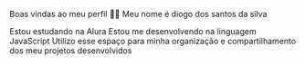 Boas vindas ao meu perfil 💙💙
Meu nome é diogo dos santos da silva

Estou estudando na Alura
Estou me desenvolvendo na linguagem JavaScript
Utilizo esse espaço para minha organização e compartilhamento dos meu projetos desenvolvidos
